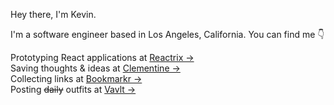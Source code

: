 Hey there, I'm Kevin.

I'm a software engineer based in Los Angeles, California. You can find me 👇

Prototyping React applications at [Reactrix &rarr;](https://www.reactrix.app/)<br/>
Saving thoughts & ideas at [Clementine &rarr;](https://www.clementine.today/)<br/>
Collecting links at [Bookmarkr &rarr;](https://www.bookmarkr.link/)<br/>
Posting ~~daily~~ outfits at [Vavlt &rarr;](https://vavlt.vercel.app/)
